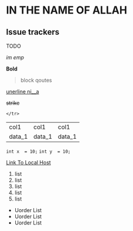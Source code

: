 # IN THE NAME OF ALLAH

## Issue trackers
TODO

*im emp*

**Bold**

>block qoutes 

<ins>unerline ni__a</ins>

~~strike~~

<table>
    <tr>
        <td>
            col1
        </td>
        <td>
            col1
        </td>
        <td>
            col1
        </td>
    </tr>
    <tr>
        <td>
            data_1
        </td>
        <td>
            data_1
        </td>
        <td>
            data_1
        </td>
        
    </tr>
</table>

`int x  = 10;` 
`int y  = 10;`


[Link To Local Host](http://localhost:300)


1. list 
2. list 
3. list 
4. list 
5. list 


- Uorder List  
- Uorder List  
- Uorder List  
